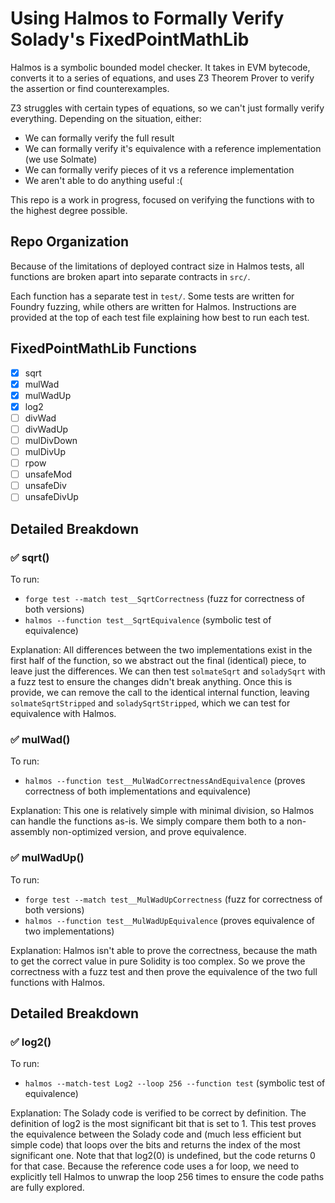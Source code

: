 # Using Halmos to Formally Verify Solady's FixedPointMathLib

Halmos is a symbolic bounded model checker. It takes in EVM bytecode, converts it to a series of equations, and uses Z3 Theorem Prover to verify the assertion or find counterexamples.

Z3 struggles with certain types of equations, so we can't just formally verify everything. Depending on the situation, either:
- We can formally verify the full result
- We can formally verify it's equivalence with a reference implementation (we use Solmate)
- We can formally verify pieces of it vs a reference implementation
- We aren't able to do anything useful :(

This repo is a work in progress, focused on verifying the functions with to the highest degree possible.

## Repo Organization

Because of the limitations of deployed contract size in Halmos tests, all functions are broken apart into separate contracts in `src/`.

Each function has a separate test in `test/`. Some tests are written for Foundry fuzzing, while others are written for Halmos. Instructions are provided at the top of each test file explaining how best to run each test.

## FixedPointMathLib Functions

- [x] sqrt
- [x] mulWad
- [x] mulWadUp
- [x] log2
- [ ] divWad
- [ ] divWadUp
- [ ] mulDivDown
- [ ] mulDivUp
- [ ] rpow
- [ ] unsafeMod
- [ ] unsafeDiv
- [ ] unsafeDivUp

## Detailed Breakdown
### ✅ sqrt()

To run:
- `forge test --match test__SqrtCorrectness` (fuzz for correctness of both versions)
- `halmos --function test__SqrtEquivalence` (symbolic test of equivalence)

Explanation: All differences between the two implementations exist in the first half of the function, so we abstract out the final (identical) piece, to leave just the differences. We can then test `solmateSqrt` and `soladySqrt` with a fuzz test to ensure the changes didn't break anything. Once this is provide, we can remove the call to the identical internal function, leaving `solmateSqrtStripped` and `soladySqrtStripped`, which we can test for equivalence with Halmos.

### ✅ mulWad()

To run:
- `halmos --function test__MulWadCorrectnessAndEquivalence` (proves correctness of both implementations and equivalence)

Explanation: This one is relatively simple with minimal division, so Halmos can handle the functions as-is. We simply compare them both to a non-assembly non-optimized version, and prove equivalence.

### ✅ mulWadUp()

To run:
- `forge test --match test__MulWadUpCorrectness` (fuzz for correctness of both versions)
- `halmos --function test__MulWadUpEquivalence` (proves equivalence of two implementations)

Explanation: Halmos isn't able to prove the correctness, because the math to get the correct value in pure Solidity is too complex. So we prove the correctness with a fuzz test and then prove the equivalence of the two full functions with Halmos.

## Detailed Breakdown
### ✅ log2()

To run:
- `halmos --match-test Log2 --loop 256 --function test` (symbolic test of equivalence)

Explanation: The Solady code is verified to be correct by definition. The definition of log2 is the most significant bit that is set to 1. This test proves the equivalence between the Solady code and (much less efficient but simple code) that loops over the bits and returns the index of the most significant one. Note that that log2(0) is undefined, but the code returns 0 for that case. Because the reference code uses a for loop, we need to explicitly tell Halmos to unwrap the loop 256 times to ensure the code paths are fully explored.